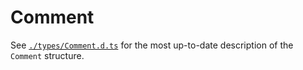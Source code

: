 # Comment

See [`./types/Comment.d.ts`](https://gitlab.com/catamphetamine/imageboard/-/blob/master/types/Comment.d.ts) for the most up-to-date description of the `Comment` structure.